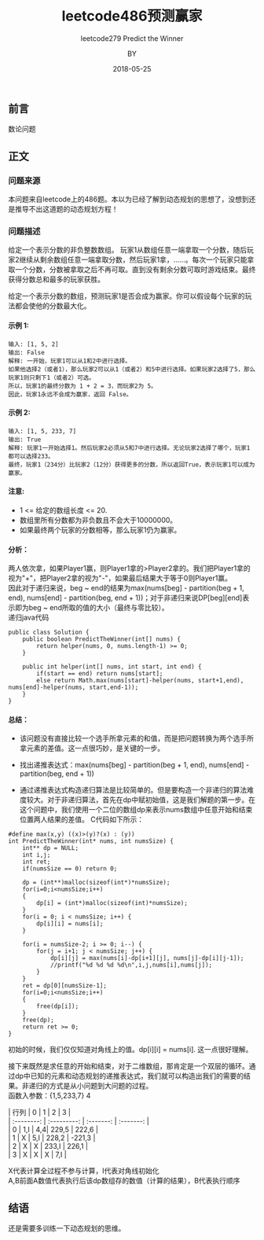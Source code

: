 ﻿---
layout:     post
title:      leetcode486预测赢家
subtitle:   leetcode279 Predict the Winner
date:       2018-05-25
author:     BY
header-img: img/post-bg-universe.jpg
catalog: true
tags:
    - Blog
---


## 前言

数论问题

## 正文

### 问题来源

本问题来自leetcode上的486题。本以为已经了解到动态规划的思想了，没想到还是推导不出这道题的动态规划方程！

### 问题描述
给定一个表示分数的非负整数数组。 玩家1从数组任意一端拿取一个分数，随后玩家2继续从剩余数组任意一端拿取分数，然后玩家1拿，……。每次一个玩家只能拿取一个分数，分数被拿取之后不再可取。直到没有剩余分数可取时游戏结束。最终获得分数总和最多的玩家获胜。

给定一个表示分数的数组，预测玩家1是否会成为赢家。你可以假设每个玩家的玩法都会使他的分数最大化。
#### 示例 1:
```
输入: [1, 5, 2]  
输出: False  
解释: 一开始，玩家1可以从1和2中进行选择。  
如果他选择2（或者1），那么玩家2可以从1（或者2）和5中进行选择。如果玩家2选择了5，那么玩家1则只剩下1（或者2）可选。  
所以，玩家1的最终分数为 1 + 2 = 3，而玩家2为 5。  
因此，玩家1永远不会成为赢家，返回 False。  
```
#### 示例 2:
```
输入: [1, 5, 233, 7]  
输出: True  
解释: 玩家1一开始选择1。然后玩家2必须从5和7中进行选择。无论玩家2选择了哪个，玩家1都可以选择233。  
最终，玩家1（234分）比玩家2（12分）获得更多的分数，所以返回True，表示玩家1可以成为赢家。  
```
#### 注意:
- 1 <= 给定的数组长度 <= 20.  
- 数组里所有分数都为非负数且不会大于10000000。  
- 如果最终两个玩家的分数相等，那么玩家1仍为赢家。    

#### 分析：
两人依次拿，如果Player1赢，则Player1拿的>Player2拿的。我们把Player1拿的视为"+"，把Player2拿的视为"-"，如果最后结果大于等于0则Player1赢。  
因此对于递归来说，beg ~ end的结果为max(nums[beg] - partition(beg + 1, end), nums[end] - partition(beg, end + 1))；对于非递归来说DP[beg][end]表示即为beg ~ end所取的值的大小（最终与零比较）。  
递归java代码
```
public class Solution {
    public boolean PredictTheWinner(int[] nums) {
        return helper(nums, 0, nums.length-1) >= 0;
    }
    
    public int helper(int[] nums, int start, int end) {
        if(start == end) return nums[start];
        else return Math.max(nums[start]-helper(nums, start+1,end), nums[end]-helper(nums, start,end-1));
    }
}
```
#### 总结：

- 该问题没有直接比较一个选手所拿元素的和值，而是把问题转换为两个选手所拿元素的差值。这一点很巧妙，是关键的一步。

- 找出递推表达式：max(nums[beg] - partition(beg + 1, end), nums[end] - partition(beg, end + 1))

- 通过递推表达式构造递归算法是比较简单的。但是要构造一个非递归的算法难度较大。对于非递归算法，首先在dp中赋初始值，这是我们解题的第一步。在这个问题中，我们使用一个二位的数组dp来表示nums数组中任意开始和结束位置两人结果的差值。
C代码如下所示：  

```
#define max(x,y) ((x)>(y)?(x) : (y))
int PredictTheWinner(int* nums, int numsSize) {
	int** dp = NULL;
	int i,j;
	int ret;
	if(numsSize == 0) return 0;
	
	dp = (int**)malloc(sizeof(int*)*numsSize);
	for(i=0;i<numsSize;i++)
	{
		dp[i] = (int*)malloc(sizeof(int)*numsSize);
	}
	for(i = 0; i < numsSize; i++) {
		dp[i][i] = nums[i];
	}

	for(i = numsSize-2; i >= 0; i--) {
		for(j = i+1; j < numsSize; j++) {
			dp[i][j] = max(nums[i]-dp[i+1][j], nums[j]-dp[i][j-1]);
			//printf("%d %d %d %d\n",i,j,nums[i],nums[j]);
		}
	}
	ret = dp[0][numsSize-1];
	for(i=0;i<numsSize;i++)
	{
		free(dp[i]);
	}
	free(dp);
	return ret >= 0;
}
```  
初始的时候，我们仅仅知道对角线上的值。dp[i][i] = nums[i]. 这一点很好理解。

接下来既然是求任意的开始和结束，对于二维数组，那肯定是一个双层的循环。通过dp中已知的元素和动态规划的递推表达式，我们就可以构造出我们的需要的结果。非递归的方式是从小问题到大问题的过程。  
函数入参数：{1,5,233,7} 4  

| 行列     | 0 | 1 | 2 | 3 |  
| :--------: | :---------: | :-------: | :-------: |    
| 0     | 1,I | 4,4| 229,5 | 222,6 |  
| 1     | X | 5,I | 228,2 | -221,3 |  
| 2     | X | X | 233,I | 226,1 |  
| 3     | X | X | X | 7,I |   

X代表计算全过程不参与计算，I代表对角线初始化  
A,B前面A数值代表执行后该dp数组存的数值（计算的结果），B代表执行顺序  

## 结语
还是需要多训练一下动态规划的思维。
